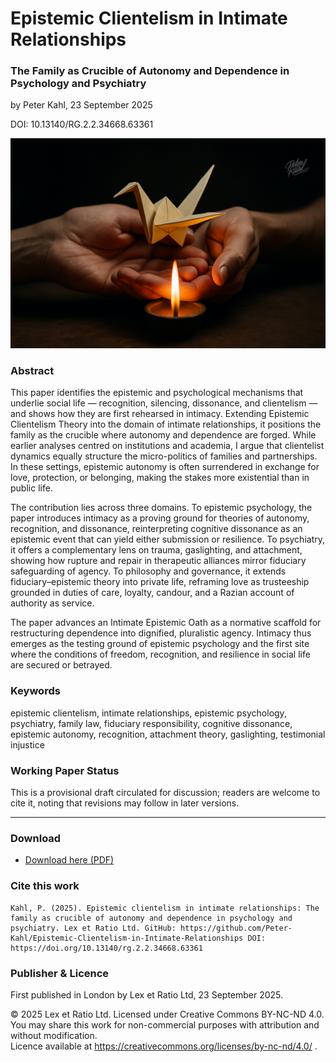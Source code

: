 # Epistemic Clientelism in Intimate Relationships

### The Family as Crucible of Autonomy and Dependence in Psychology and Psychiatry

by Peter Kahl, 23 September 2025

DOI: 10.13140/RG.2.2.34668.63361

![Two hands holding a delicate origami bird above a small flame of a candle. The bird is fragile yet emerging from fire.](https://github.com/Peter-Kahl/Epistemic-Clientelism-in-Intimate-Relationships/blob/main/origami.jpg?raw=true)

### Abstract

This paper identifies the epistemic and psychological mechanisms that underlie social life — recognition, silencing, dissonance, and clientelism — and shows how they are first rehearsed in intimacy. Extending Epistemic Clientelism Theory into the domain of intimate relationships, it positions the family as the crucible where autonomy and dependence are forged. While earlier analyses centred on institutions and academia, I argue that clientelist dynamics equally structure the micro-politics of families and partnerships. In these settings, epistemic autonomy is often surrendered in exchange for love, protection, or belonging, making the stakes more existential than in public life.

The contribution lies across three domains. To epistemic psychology, the paper introduces intimacy as a proving ground for theories of autonomy, recognition, and dissonance, reinterpreting cognitive dissonance as an epistemic event that can yield either submission or resilience. To psychiatry, it offers a complementary lens on trauma, gaslighting, and attachment, showing how rupture and repair in therapeutic alliances mirror fiduciary safeguarding of agency. To philosophy and governance, it extends fiduciary–epistemic theory into private life, reframing love as trusteeship grounded in duties of care, loyalty, candour, and a Razian account of authority as service.

The paper advances an Intimate Epistemic Oath as a normative scaffold for restructuring dependence into dignified, pluralistic agency. Intimacy thus emerges as the testing ground of epistemic psychology and the first site where the conditions of freedom, recognition, and resilience in social life are secured or betrayed.

### Keywords

epistemic clientelism, intimate relationships, epistemic psychology, psychiatry, family law, fiduciary responsibility, cognitive dissonance, epistemic autonomy, recognition, attachment theory, gaslighting, testimonial injustice

### Working Paper Status

This is a provisional draft circulated for discussion; readers are welcome to cite it, noting that revisions may follow in later versions.

---

### Download

- [Download here (PDF)](https://raw.githubusercontent.com/Peter-Kahl/Epistemic-Clientelism-in-Intimate-Relationships/master/Kahl_P_Epistemic_Clientelism_in_Intimate_Relationships_2025-09-23.pdf)

### Cite this work

```
Kahl, P. (2025). Epistemic clientelism in intimate relationships: The family as crucible of autonomy and dependence in psychology and psychiatry. Lex et Ratio Ltd. GitHub: https://github.com/Peter-Kahl/Epistemic-Clientelism-in-Intimate-Relationships DOI: https://doi.org/10.13140/rg.2.2.34668.63361
```

### Publisher & Licence

First published in London by Lex et Ratio Ltd, 23 September 2025.

© 2025 Lex et Ratio Ltd. Licensed under Creative Commons BY-NC-ND 4.0.\
You may share this work for non-commercial purposes with attribution and without modification.\
Licence available at https://creativecommons.org/licenses/by-nc-nd/4.0/ .